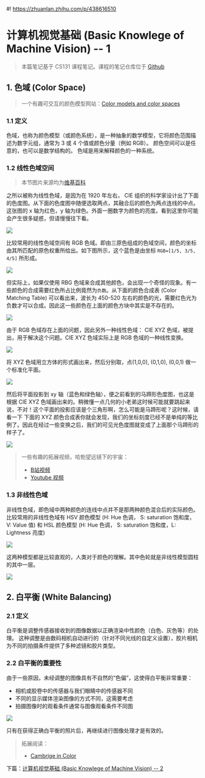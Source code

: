 #! https://zhuanlan.zhihu.com/p/438616510
#  计算机视觉基础 (Basic Knowlege of Machine Vision) -- 1

> 本篇笔记基于 CS131 课程笔记。课程的笔记仓库位于 [Github](https://github.com/StanfordVL/CS131_notes)

## 1. 色域 (Color Space)

> 一个有趣可交互的颜色模型网站：[Color models and color spaces](https://programmingdesignsystems.com/color/color-models-and-color-spaces/index.html)

### 1.1 定义

色域，也称为颜色模型（或颜色系统），是一种抽象的数学模型，它将颜色范围描述为数字元组，通常为 3 或 4 个值或颜色分量（例如 RGB）。 颜色空间可以是任意的，也可以是数学结构的。 色域是用来解释颜色的一种系统。

### 1.2 线性色域空间

> 本节图片来源均为[维基百科](https://en.wikipedia.org/wiki/RGB_color_spaces)

之所以被称为线性色域，是因为在 1920 年左右， CIE 组织的科学家设计出了下面的色度图。从下面的色度图中随便选取两点，其融合后的颜色为两点连线的中点。这张图的 x 轴为红色，y 轴为绿色。外面一圈数字为颜色的亮度。看到这里你可能会产生很多疑惑，但请慢慢往下看。

![ ](./pics/1024px-CIE1931xy_blank.svg.png)

比较常用的线性色域空间有 RGB 色域。即由三原色组成的色域空间，颜色的坐标由其所匹配的原色权重所给出。如下图所示，这个蓝色是由坐标 `RGB=[1/5, 3/5, 4/5]` 所形成。

![ ](pics/1280px-RGB_Cube_Show_lowgamma_cutout_b.png)

但实际上，如果仅使用 RBG 色域来合成其他颜色，会出现一个奇怪的现象。有一些颜色的合成需要红色所占比例竟然为`负数`。从下面的颜色合成表 (Color Matching Table) 可以看出来，波长为 450-520 左右的颜色的光，需要红色光为负数才可以合成。因此这一些颜色在上面的颜色方块中其实是不存在的。

![ ](pics/1280px-CIE1931_RGBCMF.svg.png)


由于 RGB 色域存在上面的问题，因此另外一种线性色域： CIE XYZ 色域，被提出，用于解决这个问题。CIE XYZ 色域实际上是 RGB 色域的一种线性变换。

![ ](pics/CIE_1931_XYZ_Color_Matching_Functions.svg.png)

将 XYZ 色域用立方体的形式画出来，然后分别取，点(1,0,0), (0,1,0), (0,0,1) 做一个标准化平面。

![ ](pics/Visible_gamut_within_CIEXYZ_color_space_D65_whitepoint_mesh.gif)

然后将平面投影到 xy 轴（蓝色和绿色轴），便之前看到的马蹄形色度图，也这是根据 CIE XYZ 色域画出来的。稍微懂一点几何的小老弟这时候可能就要跳起来说，不对！这个平面的投影应该是个三角形啊，怎么可能是马蹄形呢？这时候，请看一下 下面的 XYZ 颜色合成表你就会发现，我们的坐标刻度已经不是单纯的等比例了。因此在经过一些变换之后，我们的可见光色度图就变成了上面那个马蹄形的样子了。

![ ](./pics/1024px-CIE1931xy_blank.svg.png)

> 一些有趣的拓展视频，哈勃望远镜下的宇宙：
> - [B站视频](https://www.bilibili.com/video/BV1fK4y1D7z2?from=search&seid=7878969096241951395&spm_id_from=333.337.0.0)
> - [Youtube 视频](https://www.youtube.com/watch?v=WSG0MnmUsEY&ab_channel=Vox)

### 1.3 非线性色域

非线性色域，即色域中两种颜色的连线中点并不是那两种颜色混合后的实际颜色。比较常用的非线性色域有 HSV 颜色模型 (H: Hue 色调， S: saturation 饱和度， V: Value 值) 和 HSL 颜色模型 (H: Hue 色调， S: saturation 饱和度，L: Lightness 亮度)

![ ](pics/The-HSV-colour-model-mapped-to-a-cylinder-and-The-HSL-colour-model-mapped-to-a-cylinder.png)

这两种模型都是比较直观的，人类对于颜色的理解。其中色轮就是非线性模型圆柱的其中一层。

![ ](pics/08a00b637b94b64c2df9f067fc27b118.jpg)

## 2. 白平衡 (White Balancing)

### 2.1 定义

白平衡是调整传感器接收到的图像数据以正确渲染中性颜色（白色、灰色等）的处理。 这种调整是由数码相机自动进行的（针对不同光线的自定义设置），胶片相机为不同的拍摄条件提供了多种滤镜和胶片类型。

### 2.2 白平衡的重要性

由于一些原因，未经调整的图像具有不自然的“色偏”，这使得白平衡非常重要：
- 相机或胶卷中的传感器与我们眼睛中的传感器不同
- 不同的显示媒体渲染图像的方式不同，这需要考虑
- 拍摄图像时的观看条件通常与图像观看条件不同图

![ ](pics/Color_bias.png)

只有在获得正确白平衡的照片后，再继续进行图像处理才是有效的。

> 拓展阅读：
> - [Cambrige in Color](https://www.cambridgeincolour.com/)

下篇：[计算机视觉基础 (Basic Knowlege of Machine Vision) -- 2]()
